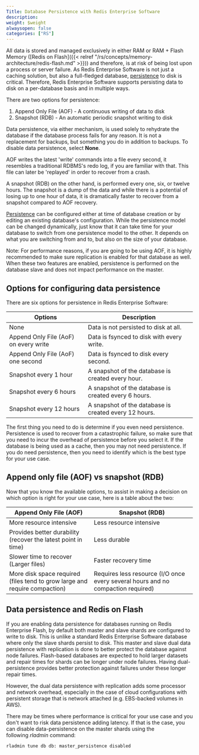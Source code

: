 ```yaml
---
Title: Database Persistence with Redis Enterprise Software
description:
weight: $weight
alwaysopen: false
categories: ["RS"]
---
```

All data is stored and managed exclusively in either RAM or RAM + Flash
Memory ([Redis on
Flash]({{< relref "/rs/concepts/memory-architecture/redis-flash.md" >}}))
and therefore, is at risk of being lost upon a process or server
failure. As Redis Enterprise Software is not
just a caching solution, but also a full-fledged database,
[persistence](https://redislabs.com/redis-enterprise/technology/durable-redis-2/) to disk
is critical. Therefore, Redis Enterprise Software supports persisting
data to disk on a per-database basis and in multiple ways.

There are two options for persistence:

1. Append Only File (AOF) - A continuous writing of data to disk
1. Snapshot (RDB) - An automatic periodic snapshot writing to disk

Data persistence, via either mechanism, is used solely to rehydrate the
database if the database process fails for any reason. It is not a
replacement for backups, but something you do in addition to backups.
To disable data persistence, select **None**.

AOF writes the latest 'write' commands into a file every second, it 
resembles a traditional RDBMS's redo log, if you are familiar with that. 
This file can later be 'replayed' in order to recover from a crash.

A snapshot (RDB) on the other hand, is performed every one, six, or twelve
hours. The snapshot is a dump of the data and while there is a potential
of losing up to one hour of data, it is dramatically faster to recover
from a snapshot compared to AOF recovery.

[Persistence](https://redislabs.com/redis-enterprise/technology/durable-redis-2/) can be
configured either at time of database creation or by editing an existing
database's configuration. While the persistence model can be changed
dynamically, just know that it can take time for your database to switch
from one persistence model to the other. It depends on what you are
switching from and to, but also on the size of your database.

Note: For performance reasons, if you are going to be using AOF, it is
highly recommended to make sure replication is enabled for that database
as well. When these two features are enabled, persistence is
performed on the database slave and does not impact performance on the master.

## Options for configuring data persistence

There are six options for persistence in Redis Enterprise Software:

|  **Options** | **Description** |
|  ------ | ------ |
|  None | Data is not persisted to disk at all. |
|  Append Only File (AoF) on every write | Data is fsynced to disk with every write. |
|  Append Only File (AoF) one second | Data is fsynced to disk every second. |
|  Snapshot every 1 hour | A snapshot of the database is created every hour. |
|  Snapshot every 6 hours | A snapshot of the database is created every 6 hours. |
|  Snapshot every 12 hours | A snapshot of the database is created every 12 hours. |

The first thing you need to do is determine if you even need
persistence. Persistence is used to recover from a catastrophic failure,
so make sure that you need to incur the overhead of persistence before
you select it. If the database is being used as a cache, then you may
not need persistence. If you do need persistence, then you need to
identify which is the best type for your use case.

## Append only file (AOF) vs snapshot (RDB)

Now that you know the available options, to assist in making a decision
on which option is right for your use case, here is a table about the
two:

|  **Append Only File (AOF)** | **Snapshot (RDB)** |
|------------|-----------------|
|  More resource intensive | Less resource intensive |
|  Provides better durability (recover the latest point in time) | Less durable |
|  Slower time to recover (Larger files) | Faster recovery time |
|  More disk space required (files tend to grow large and require compaction) | Requires less resource (I/O once every several hours and no compaction required) |

## Data persistence and Redis on Flash

If you are enabling data persistence for databases running on Redis
Enterprise Flash, by default both master and slave shards are
configured to write to disk. This is unlike a standard Redis Enterprise
Software database where only the slave shards persist to disk. This
master and slave dual data persistence with replication is done to
better protect the database against node failures. Flash-based databases
are expected to hold larger datasets and repair times for shards can
be longer under node failures. Having dual-persistence provides better
protection against failures under these longer repair times.

However, the dual data persistence with replication adds some processor
and network overhead, especially in the case of cloud configurations
with persistent storage that is network attached (e.g. EBS-backed
volumes in AWS).

There may be times where performance is critical for your use case and
you don't want to risk data persistence adding latency. If that is the
case, you can disable data-persistence on the master shards using the
following *rladmin* command:

```sh
rladmin tune db db: master_persistence disabled
```
